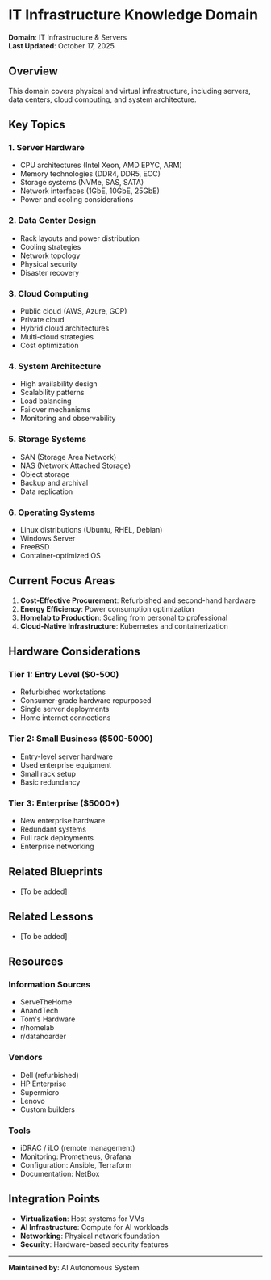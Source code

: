 # IT Infrastructure Knowledge Domain

**Domain**: IT Infrastructure & Servers  
**Last Updated**: October 17, 2025

## Overview

This domain covers physical and virtual infrastructure, including servers, data centers, cloud computing, and system architecture.

## Key Topics

### 1. Server Hardware
- CPU architectures (Intel Xeon, AMD EPYC, ARM)
- Memory technologies (DDR4, DDR5, ECC)
- Storage systems (NVMe, SAS, SATA)
- Network interfaces (1GbE, 10GbE, 25GbE)
- Power and cooling considerations

### 2. Data Center Design
- Rack layouts and power distribution
- Cooling strategies
- Network topology
- Physical security
- Disaster recovery

### 3. Cloud Computing
- Public cloud (AWS, Azure, GCP)
- Private cloud
- Hybrid cloud architectures
- Multi-cloud strategies
- Cost optimization

### 4. System Architecture
- High availability design
- Scalability patterns
- Load balancing
- Failover mechanisms
- Monitoring and observability

### 5. Storage Systems
- SAN (Storage Area Network)
- NAS (Network Attached Storage)
- Object storage
- Backup and archival
- Data replication

### 6. Operating Systems
- Linux distributions (Ubuntu, RHEL, Debian)
- Windows Server
- FreeBSD
- Container-optimized OS

## Current Focus Areas

1. **Cost-Effective Procurement**: Refurbished and second-hand hardware
2. **Energy Efficiency**: Power consumption optimization
3. **Homelab to Production**: Scaling from personal to professional
4. **Cloud-Native Infrastructure**: Kubernetes and containerization

## Hardware Considerations

### Tier 1: Entry Level ($0-500)
- Refurbished workstations
- Consumer-grade hardware repurposed
- Single server deployments
- Home internet connections

### Tier 2: Small Business ($500-5000)
- Entry-level server hardware
- Used enterprise equipment
- Small rack setup
- Basic redundancy

### Tier 3: Enterprise ($5000+)
- New enterprise hardware
- Redundant systems
- Full rack deployments
- Enterprise networking

## Related Blueprints

- [To be added]

## Related Lessons

- [To be added]

## Resources

### Information Sources
- ServeTheHome
- AnandTech
- Tom's Hardware
- r/homelab
- r/datahoarder

### Vendors
- Dell (refurbished)
- HP Enterprise
- Supermicro
- Lenovo
- Custom builders

### Tools
- iDRAC / iLO (remote management)
- Monitoring: Prometheus, Grafana
- Configuration: Ansible, Terraform
- Documentation: NetBox

## Integration Points

- **Virtualization**: Host systems for VMs
- **AI Infrastructure**: Compute for AI workloads
- **Networking**: Physical network foundation
- **Security**: Hardware-based security features

---

**Maintained by**: AI Autonomous System
